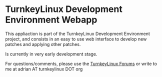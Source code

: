TurnkeyLinux Development Environment Webapp
===========================================

This appliaction is part of the TurnkeyLinux Development Environment project, and consists in an easy to use web interface to develop new patches and applying other patches. 

Is currently in very early development stage.

For questions/comments, please use the [TurnkeyLinux Forums](http://www.turnkeylinux.org/forum) or write to me at adrian AT turnkeylinux DOT org
